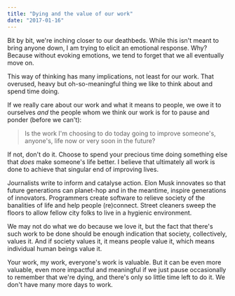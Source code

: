 ```yaml
---
title: "Dying and the value of our work"
date: "2017-01-16"
---
```


Bit by bit, we're inching closer to our deathbeds. While this isn't meant to bring anyone down, I am trying to elicit an emotional response. Why? Because without evoking emotions, we tend to forget that we all eventually move on.

This way of thinking has many implications, not least for our work. That overused, heavy but oh-so-meaningful thing we like to think about and spend time doing.

If we really care about our work and what it means to people, we owe it to ourselves _and_ the people whom we think our work is for to pause and ponder (before we can't):

> Is the work I'm choosing to do today going to improve someone's, anyone's, life now or very soon in the future?

If not, don't do it. Choose to spend your precious time doing something else that _does_ make someone's life better. I believe that ultimately all work is done to achieve that singular end of improving lives.

Journalists write to inform and catalyse action. Elon Musk innovates so that future generations can planet-hop and in the meantime, inspire generations of innovators. Programmers create software to relieve society of the banalities of life and help people (re)connect. Street cleaners sweep the floors to allow fellow city folks to live in a hygienic environment.

We may not do what we do because we love it, but the fact that there's such work to be done should be enough indication that society, collectively, values it. And if society values it, it means people value it, which means individual human beings value it.

Your work, my work, everyone's work is valuable. But it can be even more valuable, even more impactful and meaningful if we just pause occasionally to remember that we're dying, and there's only so little time left to do it. We don't have many more days to work.
